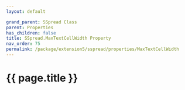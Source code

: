 ```yaml
---
layout: default

grand_parent: SSpread Class
parent: Properties
has_children: false
title: SSpread.MaxTextCellWidth Property
nav_order: 75
permalink: /package/extension5/sspread/properties/MaxTextCellWidth
---
```

# {{ page.title }}